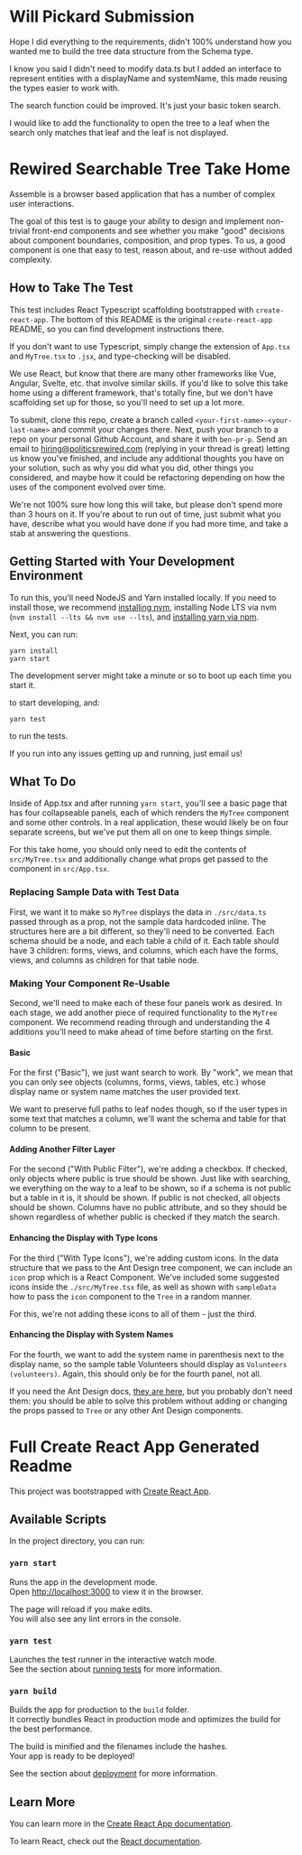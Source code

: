# Will Pickard Submission
Hope I did everything to the requirements, didn't 100% understand how you wanted me to build the tree data structure from the Schema type. 

I know you said I didn't need to modify data.ts but I added an interface to represent entities with a displayName and systemName, this made reusing the types easier to work with. 

The search function could be improved. It's just your basic token search.

I would like to add the functionality to open the tree to a leaf when the search only matches that leaf and the leaf is not displayed. 


# Rewired Searchable Tree Take Home 

Assemble is a browser based application that has a number of complex user interactions. 

The goal of this test is to gauge your ability to design and implement non-trivial front-end components and 
see whether you make "good" decisions about component boundaries, composition, and prop types.
To us, a good component is one that easy to test, reason about, and re-use without added complexity.

## How to Take The Test

This test includes React Typescript scaffolding bootstrapped with `create-react-app`. The bottom of this README
is the original `create-react-app` README, so you can find development instructions there.

If you don't want to use Typescript, simply change the extension of `App.tsx` and `MyTree.tsx` to `.jsx`, and type-checking will
be disabled. 

We use React, but know that there are many other frameworks like Vue, Angular, Svelte, etc. that involve similar skills.
If you'd like to solve this take home using a different framework, that's totally fine, but we don't have scaffolding set up for those,
so you'll need to set up a lot more.

To submit, clone this repo, create a branch called `<your-first-name>-<your-last-name>` and commit your changes there. Next, push your branch to a repo 
on your personal Github Account, and share it with `ben-pr-p`. Send an email to hiring@politicsrewired.com
(replying in your thread is great) letting us know you've finished, and include any additional thoughts you have on your solution,
such as why you did what you did, other things you considered, and maybe how it could be refactoring depending on how the uses of the 
component evolved over time.

We're not 100% sure how long this will take, but please don't spend more than 3 hours on it. If you're about to run out of time, just submit what
you have, describe what you would have done if you had more time, and take a stab at answering the questions.

## Getting Started with Your Development Environment

To run this, you'll need NodeJS and Yarn installed locally. If you need to install those, 
we recommend [installing nvm](https://github.com/nvm-sh/nvm#installing-and-updating), installing Node LTS via nvm 
(`nvm install --lts && nvm use --lts`), and [installing yarn via npm](https://classic.yarnpkg.com/lang/en/docs/install/).

Next, you can run:
```
yarn install
yarn start
```
The development server might take a minute or so to boot up each time you start it.

to start developing, and:
```
yarn test
```
to run the tests.

If you run into any issues getting up and running, just email us!

## What To Do

Inside of App.tsx and after running `yarn start`, you'll see a basic page that has four collapseable
panels, each of which renders the `MyTree` component and some other controls. In a real application,
these would likely be on four separate screens, but we've put them all on one to keep things simple.

For this take home, you should only need to edit the contents of `src/MyTree.tsx` and additionally change 
what props get passed to the component in `src/App.tsx`. 

### Replacing Sample Data with Test Data

First, we want it to make so `MyTree` displays the data in `./src/data.ts` passed through as a prop, not
the sample data hardcoded inline. The structures here are a bit different, so they'll need to be converted.
Each schema should be a node, and each table a child of it. Each table should have 3 children: forms, views,
and columns, which each have the forms, views, and columns as children for that table node.

### Making Your Component Re-Usable

Second, we'll need to make each of these four panels work as desired. In each stage, we add another piece of required
functionality to the `MyTree` component. We recommend reading through and understanding the 4 additions you'll need to make ahead of time
before starting on the first.

#### Basic

For the first ("Basic"), we just want search to work. By "work", we mean that you can only see
objects (columns, forms, views, tables, etc.) whose display name or system name matches the user provided text.

We want to preserve full paths to leaf nodes though, so if the user types in some text that matches a column,
we'll want the schema and table for that column to be present.

#### Adding Another Filter Layer

For the second ("With Public Filter"), we're adding a checkbox. If checked, only objects where public is true 
should be shown. Just like with searching, we everything on the way to a leaf to be shown, so if a schema is not public
but a table in it is, it should be shown. If public is not checked, all objects should be shown. Columns have no public
attribute, and so they should be shown regardless of whether public is checked if they match the search.

#### Enhancing the Display with Type Icons

For the third ("With Type Icons"), we're adding custom icons. In the data structure that we pass to the Ant Design
tree component, we can include an `icon` prop which is a React Component. We've included some suggested icons inside
the `./src/MyTree.tsx` file, as well as shown with `sampleData` how to pass the `icon` component to the `Tree` in a
random manner. 

For this, we're not adding these icons to all of them - just the third.

#### Enhancing the Display with System Names

For the fourth, we want to add the system name in parenthesis next to the display name, so the sample table Volunteers
should display as `Volunteers (volunteers)`. Again, this should only be for the fourth panel, not all. 

If you need the Ant Design docs, [they are here](https://ant.design/components/), but you probably don't need them: 
you should be able to solve this problem without adding or changing the props passed to `Tree` or any 
other Ant Design components. 

# Full Create React App Generated Readme

This project was bootstrapped with [Create React App](https://github.com/facebook/create-react-app).

## Available Scripts

In the project directory, you can run:

### `yarn start`

Runs the app in the development mode.\
Open [http://localhost:3000](http://localhost:3000) to view it in the browser.

The page will reload if you make edits.\
You will also see any lint errors in the console.

### `yarn test`

Launches the test runner in the interactive watch mode.\
See the section about [running tests](https://facebook.github.io/create-react-app/docs/running-tests) for more information.

### `yarn build`

Builds the app for production to the `build` folder.\
It correctly bundles React in production mode and optimizes the build for the best performance.

The build is minified and the filenames include the hashes.\
Your app is ready to be deployed!

See the section about [deployment](https://facebook.github.io/create-react-app/docs/deployment) for more information.

## Learn More

You can learn more in the [Create React App documentation](https://facebook.github.io/create-react-app/docs/getting-started).

To learn React, check out the [React documentation](https://reactjs.org/).
